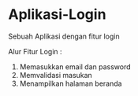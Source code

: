 # Aplikasi-Login
Sebuah Aplikasi dengan fitur login

Alur Fitur Login :
1. Memasukkan email dan password
2. Memvalidasi masukan
3. Menampilkan halaman beranda
